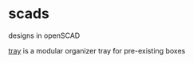 scads
=====

designs in openSCAD

[tray](../master/tray/tray.scad) is a modular organizer tray for pre-existing boxes
